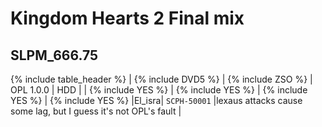 # Kingdom Hearts 2 Final mix
## __SLPM_666.75__

{% include table_header %}
| {% include DVD5 %} | {% include ZSO %} | OPL 1.0.0 | HDD |  | {% include YES %} | {% include YES %} | {% include YES %} | {% include YES %} |El_isra| `SCPH-50001` |lexaus attacks cause some lag, but I guess it's not OPL's fault |
